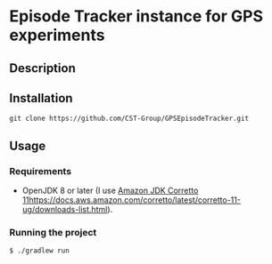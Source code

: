# Episode Tracker instance for GPS experiments
## Description
## Installation
```
git clone https://github.com/CST-Group/GPSEpisodeTracker.git
```
## Usage
### Requirements
- OpenJDK 8 or later (I use [Amazon JDK Corretto 11](https://docs.aws.amazon.com/corretto/latest/corretto-11-ug/downloads-list.html)https://docs.aws.amazon.com/corretto/latest/corretto-11-ug/downloads-list.html).
### Running the project
```
$ ./gradlew run
```
